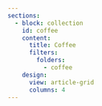 ```yaml
---
sections:
  - block: collection
    id: coffee
    content:
      title: Coffee
      filters:
        folders:
          - coffee
    design:
      view: article-grid
      columns: 4
---
```

